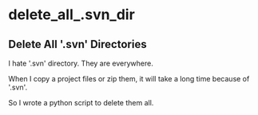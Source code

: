 # delete_all_.svn_dir
## Delete All '.svn' Directories
I hate '.svn' directory. They are everywhere.

When I copy a project files or zip them, it will take a long time because of '.svn'.

So I wrote a python script to delete them all.
